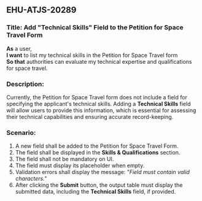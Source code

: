 ## EHU-ATJS-20289

### Title: Add "Technical Skills" Field to the Petition for Space Travel Form

**As** a user,  
**I want** to list my technical skills in the Petition for Space Travel form  
**So that** authorities can evaluate my technical expertise and qualifications for space travel.

### Description:
Currently, the Petition for Space Travel form does not include a field for specifying the applicant's technical skills. Adding a **Technical Skills** field will allow users to provide this information, which is essential for assessing their technical capabilities and ensuring accurate record-keeping.

### Scenario:
1. A new field shall be added to the Petition for Space Travel Form.
2. The field shall be displayed in the **Skills & Qualifications** section.
3. The field shall not be mandatory on UI.
4. The field must display its placeholder when empty.
5. Validation errors shall display the message: *"Field must contain valid characters."*
6. After clicking the **Submit** button, the output table must display the submitted data, including the **Technical Skills** field, if provided.
